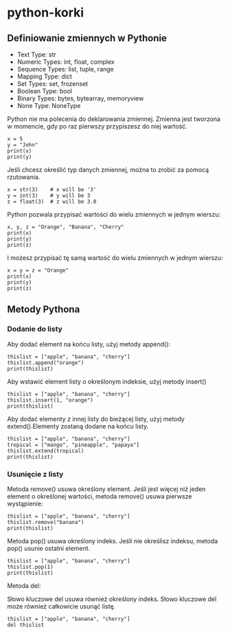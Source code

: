 # python-korki

## Definiowanie zmiennych w Pythonie

* Text Type:	str
* Numeric Types:	int, float, complex
* Sequence Types:	list, tuple, range
* Mapping Type:	dict
* Set Types:	set, frozenset
* Boolean Type:	bool
* Binary Types:	bytes, bytearray, memoryview
* None Type:	NoneType

Python nie ma polecenia do deklarowania zmiennej.
Zmienna jest tworzona w momencie, gdy po raz pierwszy przypiszesz do niej wartość.

```
x = 5
y = "John"
print(x)
print(y)
```

Jeśli chcesz określić typ danych zmiennej, można to zrobić za pomocą rzutowania.

```
x = str(3)    # x will be '3'
y = int(3)    # y will be 3
z = float(3)  # z will be 3.0
```

Python pozwala przypisać wartości do wielu zmiennych w jednym wierszu:

```
x, y, z = "Orange", "Banana", "Cherry"
print(x)
print(y)
print(z)
```

I możesz przypisać tę samą wartość do wielu zmiennych w jednym wierszu:

```
x = y = z = "Orange"
print(x)
print(y)
print(z)
```

## Metody Pythona 


### Dodanie do listy 

Aby dodać element na końcu listy, użyj metody append():

```
thislist = ["apple", "banana", "cherry"]
thislist.append("orange")
print(thislist)
```

Aby wstawić element listy o określonym indeksie, użyj metody insert()

```
thislist = ["apple", "banana", "cherry"]
thislist.insert(1, "orange")
print(thislist)
```

Aby dodać elementy z innej listy do bieżącej listy, użyj metody extend().Elementy zostaną dodane na końcu listy.

```
thislist = ["apple", "banana", "cherry"]
tropical = ["mango", "pineapple", "papaya"]
thislist.extend(tropical)
print(thislist)
```

### Usunięcie z listy 

Metoda remove() usuwa określony element.
Jeśli jest więcej niż jeden element o określonej wartości, metoda remove() usuwa pierwsze wystąpienie:

```
thislist = ["apple", "banana", "cherry"]
thislist.remove("banana")
print(thislist)
```

Metoda pop() usuwa określony indeks.
Jeśli nie określisz indeksu, metoda pop() usunie ostatni element.

```
thislist = ["apple", "banana", "cherry"]
thislist.pop(1)
print(thislist)
```

Metoda del:

Słowo kluczowe del usuwa również określony indeks.
Słowo kluczowe del może również całkowicie usunąć listę.

```
thislist = ["apple", "banana", "cherry"]
del thislist
```
